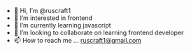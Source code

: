 - 👋 Hi, I’m @ruscraft1
- 👀 I’m interested in frontend 
- 🌱 I’m currently learning  javascript
- 💞️ I’m looking to collaborate on learning frontend developer
- 📫 How to reach me ... ruscraft1@gmail.com

<!---
ruscraft1/ruscraft1 is a ✨ special ✨ repository because its `README.md` (this file) appears on your GitHub profile.
You can click the Preview link to take a look at your changes.
--->
